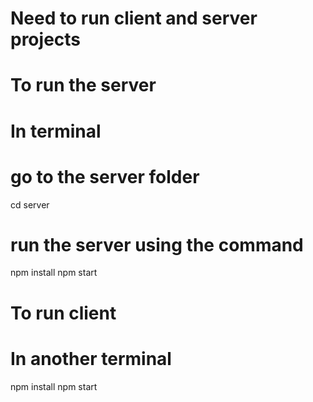 # Need to run client and server projects 

# To run the server 
# In terminal 
# go to the server folder 
cd server 
# run the server using the command 
npm install 
npm start 

# To run client 
# In another terminal 
npm install 
npm start 


